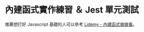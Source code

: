 # 內建函式實作練習 ＆ Jest 單元測試

推薦想打好 Javascript 基礎的人可以參考 [Lidemy - 內建函式做做看](https://lidemy.com/courses/793973/lectures/14756778)。
